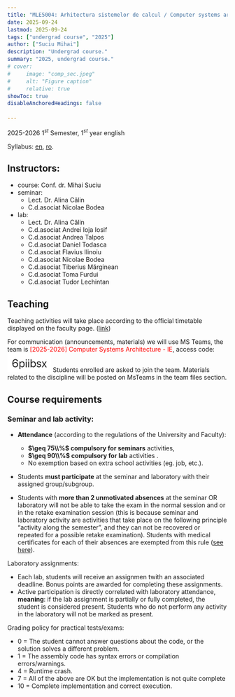 ```yaml
---
title: "MLE5004: Arhitectura sistemelor de calcul / Computer systems architecture" 
date: 2025-09-24
lastmod: 2025-09-24
tags: ["undergrad course", "2025"]
author: ["Suciu Mihai"]
description: "Undergrad course." 
summary: "2025, undergrad course." 
# cover:
#     image: "comp_sec.jpeg"
#     alt: "Figure caption"
#     relative: true
showToc: true
disableAnchoredHeadings: false

---
```


2025-2026 $1^{st}$ Semester, $1^{st}$ year english

Syllabus: [en](https://www.cs.ubbcluj.ro/files/curricula/2025/syllabus/IE_sem1_MLE5004_en_mihai-suciu_2025_9973.pdf), [ro](https://www.cs.ubbcluj.ro/files/curricula/2025/syllabus/IE_sem1_MLE5004_ro_mihai-suciu_2025_9973.pdf).

## Instructors:

- course: Conf. dr. Mihai Suciu
- seminar:
	- Lect. Dr. Alina Călin
	- C.d.asociat Nicolae Bodea
- lab:
	- Lect. Dr. Alina Călin
	- C.d.asociat Andrei Ioja Iosif
	- C.d.asociat Andrea Talpos
	- C.d.asociat Daniel Todasca
	- C.d.asociat Flavius Ilinoiu
	- C.d.asociat Nicolae Bodea
	- C.d.asociat Tiberius Mărginean
	- C.d.asociat Toma Furdui
	- C.d.asociat Tudor Lechintan
	
	
	
## Teaching	
	
Teaching activities will take place according to the official timetable displayed on the faculty page. ([link](https://www.cs.ubbcluj.ro/files/orar/2025-1/disc/MLE5004.html))

For communication (announcements, materials) we will use MS Teams, the team is <font color='red'>[2025-2026] Computer Systems Architecture - IE</font>, access code:
<img src="mle5004.png" alt="drawing" width="100"/>
Students enrolled are asked to join the team. Materials related to the discipline will be posted on MsTeams in the team files section.  


## Course requirements

### Seminar and lab activity:
- __Attendance__ (according to the regulations of the University and Faculty): 
	- __$\geq 75\\%$ compulsory for seminars__ activities, 
	- __$\geq 90\\%$ compulsory for lab__ activities . 
	- No exemption based on extra school activities (eg. job, etc.).

- Students __must participate__ at the seminar and laboratory with their assigned group/subgroup.

- Students with __more than 2 unmotivated absences__ at the seminar OR laboratory will not be able to take the exam in the normal session and or in the retake examination session (this is because seminar and laboratory activity are activities that take place on the following principle “activity along the semester”, and they can not be recovered or repeated for a possible retake examination). Students with medical certificates for each of their absences are exempted from this rule ([see here](https://www.cs.ubbcluj.ro/hotarare-privind-motivarea-absentelor-studentilor-nivel-licenta/)).

Laboratory assignments:
-  Each lab, students will receive an assignmen twith an associated deadline. Bonus points are awarded for completing these assignments.
- Active participation is directly correlated with laboratory attendance, __meaning__: if the lab assignment is partially or fully completed, the student is considered present. Students who do not perform any activity in the laboratory will not be marked as present.

Grading policy for practical tests/exams:
- 0 = The student cannot answer questions about the code, or the solution solves a different problem.
- 1 = The assembly code has syntax errors or compilation errors/warnings.
- 4 = Runtime crash.
- 7 = All of the above are OK but the implementation is not quite complete
- 10 = Complete implementation and correct execution.

